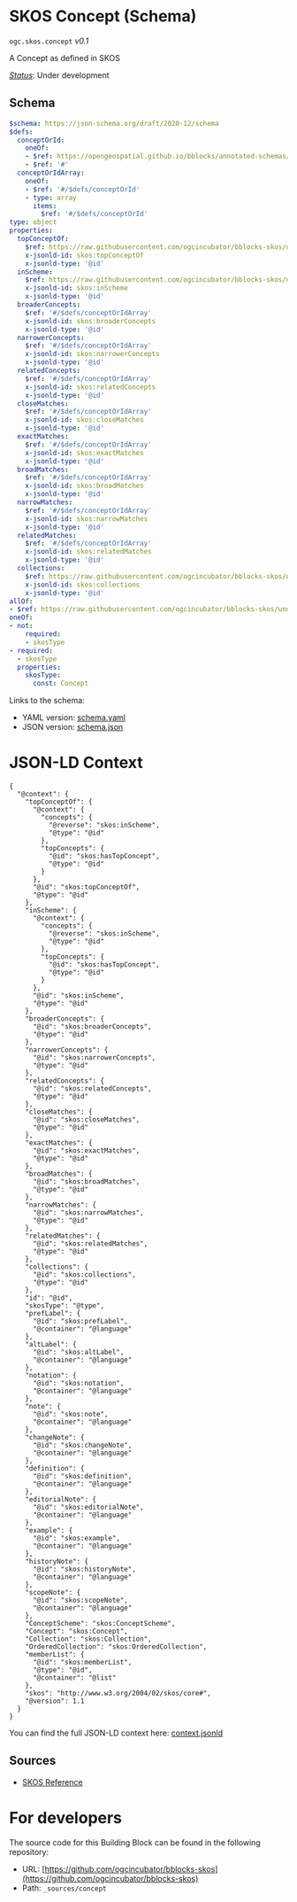 
# SKOS Concept (Schema)

`ogc.skos.concept` *v0.1*

A Concept as defined in SKOS

[*Status*](http://www.opengis.net/def/status): Under development

## Schema

```yaml
$schema: https://json-schema.org/draft/2020-12/schema
$defs:
  conceptOrId:
    oneOf:
    - $ref: https://opengeospatial.github.io/bblocks/annotated-schemas/ogc-utils/iri-or-curie/schema.yaml
    - $ref: '#'
  conceptOrIdArray:
    oneOf:
    - $ref: '#/$defs/conceptOrId'
    - type: array
      items:
        $ref: '#/$defs/conceptOrId'
type: object
properties:
  topConceptOf:
    $ref: https://raw.githubusercontent.com/ogcincubator/bblocks-skos/undefined/build/annotated/skos/conceptScheme/schema.yaml#/$defs/conceptSchemeOrIdArray
    x-jsonld-id: skos:topConceptOf
    x-jsonld-type: '@id'
  inScheme:
    $ref: https://raw.githubusercontent.com/ogcincubator/bblocks-skos/undefined/build/annotated/skos/conceptScheme/schema.yaml#/$defs/conceptSchemeOrIdArray
    x-jsonld-id: skos:inScheme
    x-jsonld-type: '@id'
  broaderConcepts:
    $ref: '#/$defs/conceptOrIdArray'
    x-jsonld-id: skos:broaderConcepts
    x-jsonld-type: '@id'
  narrowerConcepts:
    $ref: '#/$defs/conceptOrIdArray'
    x-jsonld-id: skos:narrowerConcepts
    x-jsonld-type: '@id'
  relatedConcepts:
    $ref: '#/$defs/conceptOrIdArray'
    x-jsonld-id: skos:relatedConcepts
    x-jsonld-type: '@id'
  closeMatches:
    $ref: '#/$defs/conceptOrIdArray'
    x-jsonld-id: skos:closeMatches
    x-jsonld-type: '@id'
  exactMatches:
    $ref: '#/$defs/conceptOrIdArray'
    x-jsonld-id: skos:exactMatches
    x-jsonld-type: '@id'
  broadMatches:
    $ref: '#/$defs/conceptOrIdArray'
    x-jsonld-id: skos:broadMatches
    x-jsonld-type: '@id'
  narrowMatches:
    $ref: '#/$defs/conceptOrIdArray'
    x-jsonld-id: skos:narrowMatches
    x-jsonld-type: '@id'
  relatedMatches:
    $ref: '#/$defs/conceptOrIdArray'
    x-jsonld-id: skos:relatedMatches
    x-jsonld-type: '@id'
  collections:
    $ref: https://raw.githubusercontent.com/ogcincubator/bblocks-skos/undefined/build/annotated/skos/collection/schema.yaml#/$defs/collectionOrIdArray
    x-jsonld-id: skos:collections
    x-jsonld-type: '@id'
allOf:
- $ref: https://raw.githubusercontent.com/ogcincubator/bblocks-skos/undefined/build/annotated/skos/common/schema.yaml
oneOf:
- not:
    required:
    - skosType
- required:
  - skosType
  properties:
    skosType:
      const: Concept

```

Links to the schema:

* YAML version: [schema.yaml](https://raw.githubusercontent.com/ogcincubator/bblocks-skos/undefined/build/annotated/skos/concept/schema.json)
* JSON version: [schema.json](https://raw.githubusercontent.com/ogcincubator/bblocks-skos/undefined/build/annotated/skos/concept/schema.yaml)


# JSON-LD Context

```jsonld
{
  "@context": {
    "topConceptOf": {
      "@context": {
        "concepts": {
          "@reverse": "skos:inScheme",
          "@type": "@id"
        },
        "topConcepts": {
          "@id": "skos:hasTopConcept",
          "@type": "@id"
        }
      },
      "@id": "skos:topConceptOf",
      "@type": "@id"
    },
    "inScheme": {
      "@context": {
        "concepts": {
          "@reverse": "skos:inScheme",
          "@type": "@id"
        },
        "topConcepts": {
          "@id": "skos:hasTopConcept",
          "@type": "@id"
        }
      },
      "@id": "skos:inScheme",
      "@type": "@id"
    },
    "broaderConcepts": {
      "@id": "skos:broaderConcepts",
      "@type": "@id"
    },
    "narrowerConcepts": {
      "@id": "skos:narrowerConcepts",
      "@type": "@id"
    },
    "relatedConcepts": {
      "@id": "skos:relatedConcepts",
      "@type": "@id"
    },
    "closeMatches": {
      "@id": "skos:closeMatches",
      "@type": "@id"
    },
    "exactMatches": {
      "@id": "skos:exactMatches",
      "@type": "@id"
    },
    "broadMatches": {
      "@id": "skos:broadMatches",
      "@type": "@id"
    },
    "narrowMatches": {
      "@id": "skos:narrowMatches",
      "@type": "@id"
    },
    "relatedMatches": {
      "@id": "skos:relatedMatches",
      "@type": "@id"
    },
    "collections": {
      "@id": "skos:collections",
      "@type": "@id"
    },
    "id": "@id",
    "skosType": "@type",
    "prefLabel": {
      "@id": "skos:prefLabel",
      "@container": "@language"
    },
    "altLabel": {
      "@id": "skos:altLabel",
      "@container": "@language"
    },
    "notation": {
      "@id": "skos:notation",
      "@container": "@language"
    },
    "note": {
      "@id": "skos:note",
      "@container": "@language"
    },
    "changeNote": {
      "@id": "skos:changeNote",
      "@container": "@language"
    },
    "definition": {
      "@id": "skos:definition",
      "@container": "@language"
    },
    "editorialNote": {
      "@id": "skos:editorialNote",
      "@container": "@language"
    },
    "example": {
      "@id": "skos:example",
      "@container": "@language"
    },
    "historyNote": {
      "@id": "skos:historyNote",
      "@container": "@language"
    },
    "scopeNote": {
      "@id": "skos:scopeNote",
      "@container": "@language"
    },
    "ConceptScheme": "skos:ConceptScheme",
    "Concept": "skos:Concept",
    "Collection": "skos:Collection",
    "OrderedCollection": "skos:OrderedCollection",
    "memberList": {
      "@id": "skos:memberList",
      "@type": "@id",
      "@container": "@list"
    },
    "skos": "http://www.w3.org/2004/02/skos/core#",
    "@version": 1.1
  }
}
```

You can find the full JSON-LD context here:
[context.jsonld](https://raw.githubusercontent.com/ogcincubator/bblocks-skos/undefined/build/annotated/skos/concept/context.jsonld)

## Sources

* [SKOS Reference](https://www.w3.org/TR/skos-reference/)

# For developers

The source code for this Building Block can be found in the following repository:

* URL: [https://github.com/ogcincubator/bblocks-skos](https://github.com/ogcincubator/bblocks-skos)
* Path: `_sources/concept`


